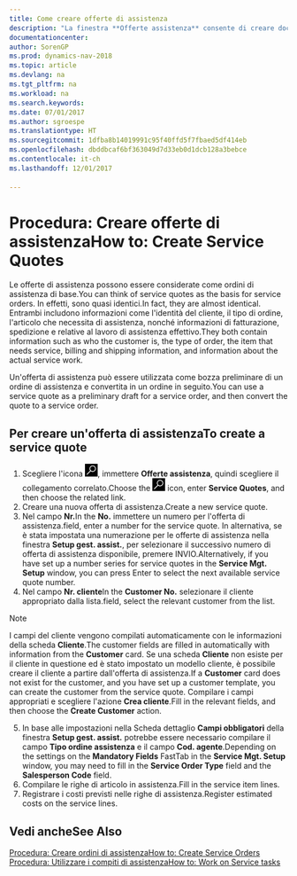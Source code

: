 ```yaml
---
title: Come creare offerte di assistenza
description: "La finestra **Offerte assistenza** consente di creare documenti in cui vengono immesse informazioni relative a un servizio di assistenza, ad esempio riparazione e manutenzione, svolto su articoli in assistenza su richiesta del cliente. Un'offerta di assistenza può essere utilizzata come bozza preliminare di un ordine di assistenza e può essere in seguito convertita in un ordine."
documentationcenter: 
author: SorenGP
ms.prod: dynamics-nav-2018
ms.topic: article
ms.devlang: na
ms.tgt_pltfrm: na
ms.workload: na
ms.search.keywords: 
ms.date: 07/01/2017
ms.author: sgroespe
ms.translationtype: HT
ms.sourcegitcommit: 1dfba8b14019991c95f40ffd5f7fbaed5df414eb
ms.openlocfilehash: dbddbcaf6bf363049d7d33eb0d1dcb128a3bebce
ms.contentlocale: it-ch
ms.lasthandoff: 12/01/2017

---
```

# <a name="how-to-create-service-quotes"></a><span data-ttu-id="26507-104">Procedura: Creare offerte di assistenza</span><span class="sxs-lookup"><span data-stu-id="26507-104">How to: Create Service Quotes</span></span>
<span data-ttu-id="26507-105">Le offerte di assistenza possono essere considerate come ordini di assistenza di base.</span><span class="sxs-lookup"><span data-stu-id="26507-105">You can think of service quotes as the basis for service orders.</span></span> <span data-ttu-id="26507-106">In effetti, sono quasi identici.</span><span class="sxs-lookup"><span data-stu-id="26507-106">In fact, they are almost identical.</span></span> <span data-ttu-id="26507-107">Entrambi includono informazioni come l'identità del cliente, il tipo di ordine, l'articolo che necessita di assistenza, nonché informazioni di fatturazione, spedizione e relative al lavoro di assistenza effettivo.</span><span class="sxs-lookup"><span data-stu-id="26507-107">They both contain information such as who the customer is, the type of order, the item that needs service, billing and shipping information, and information about the actual service work.</span></span>
 
<span data-ttu-id="26507-108">Un'offerta di assistenza può essere utilizzata come bozza preliminare di un ordine di assistenza e convertita in un ordine in seguito.</span><span class="sxs-lookup"><span data-stu-id="26507-108">You can use a service quote as a preliminary draft for a service order, and then convert the quote to a service order.</span></span>  
  
## <a name="to-create-a-service-quote"></a><span data-ttu-id="26507-109">Per creare un'offerta di assistenza</span><span class="sxs-lookup"><span data-stu-id="26507-109">To create a service quote</span></span>  
1. <span data-ttu-id="26507-110">Scegliere l'icona ![Cerca pagina o report](media/ui-search/search_small.png "Cerca pagina o report"), immettere **Offerte assistenza**, quindi scegliere il collegamento correlato.</span><span class="sxs-lookup"><span data-stu-id="26507-110">Choose the ![Search for Page or Report](media/ui-search/search_small.png "Search for Page or Report icon") icon, enter **Service Quotes**, and then choose the related link.</span></span>  
2. <span data-ttu-id="26507-111">Creare una nuova offerta di assistenza.</span><span class="sxs-lookup"><span data-stu-id="26507-111">Create a new service quote.</span></span>  
3. <span data-ttu-id="26507-112">Nel campo **Nr.**</span><span class="sxs-lookup"><span data-stu-id="26507-112">In the **No.**</span></span> <span data-ttu-id="26507-113">immettere un numero per l'offerta di assistenza.</span><span class="sxs-lookup"><span data-stu-id="26507-113">field, enter a number for the service quote.</span></span> <span data-ttu-id="26507-114">In alternativa, se è stata impostata una numerazione per le offerte di assistenza nella finestra **Setup gest. assist.**, per selezionare il successivo numero di offerta di assistenza disponibile, premere INVIO.</span><span class="sxs-lookup"><span data-stu-id="26507-114">Alternatively, if you have set up a number series for service quotes in the **Service Mgt. Setup** window, you can press Enter to select the next available service quote number.</span></span>  
4. <span data-ttu-id="26507-115">Nel campo **Nr. cliente**</span><span class="sxs-lookup"><span data-stu-id="26507-115">In the **Customer No.**</span></span>  <span data-ttu-id="26507-116">selezionare il cliente appropriato dalla lista.</span><span class="sxs-lookup"><span data-stu-id="26507-116">field, select the relevant customer from the list.</span></span>  

  > [!Note]  
  >  <span data-ttu-id="26507-117">I campi del cliente vengono compilati automaticamente con le informazioni della scheda **Cliente**.</span><span class="sxs-lookup"><span data-stu-id="26507-117">The customer fields are filled in automatically with information from the **Customer** card.</span></span> <span data-ttu-id="26507-118">Se una scheda **Cliente** non esiste per il cliente in questione ed è stato impostato un modello cliente, è possibile creare il cliente a partire dall'offerta di assistenza.</span><span class="sxs-lookup"><span data-stu-id="26507-118">If a **Customer** card does not exist for the customer, and you have set up a customer template, you can create the customer from the service quote.</span></span> <span data-ttu-id="26507-119">Compilare i campi appropriati e scegliere l'azione **Crea cliente**.</span><span class="sxs-lookup"><span data-stu-id="26507-119">Fill in the relevant fields, and then choose the **Create Customer** action.</span></span>  
  
5. <span data-ttu-id="26507-120">In base alle impostazioni nella Scheda dettaglio **Campi obbligatori** della finestra **Setup gest. assist.** potrebbe essere necessario compilare il campo **Tipo ordine assistenza** e il campo **Cod. agente**.</span><span class="sxs-lookup"><span data-stu-id="26507-120">Depending on the settings on the **Mandatory Fields** FastTab in the **Service Mgt. Setup** window, you may need to fill in the **Service Order Type** field and the **Salesperson Code** field.</span></span>  
6. <span data-ttu-id="26507-121">Compilare le righe di articolo in assistenza.</span><span class="sxs-lookup"><span data-stu-id="26507-121">Fill in the service item lines.</span></span>  
7. <span data-ttu-id="26507-122">Registrare i costi previsti nelle righe di assistenza.</span><span class="sxs-lookup"><span data-stu-id="26507-122">Register estimated costs on the service lines.</span></span>  
  
## <a name="see-also"></a><span data-ttu-id="26507-123">Vedi anche</span><span class="sxs-lookup"><span data-stu-id="26507-123">See Also</span></span>  
[<span data-ttu-id="26507-124">Procedura: Creare ordini di assistenza</span><span class="sxs-lookup"><span data-stu-id="26507-124">How to: Create Service Orders</span></span>](service-how-to-create-service-orders.md)  
[<span data-ttu-id="26507-125">Procedura: Utilizzare i compiti di assistenza</span><span class="sxs-lookup"><span data-stu-id="26507-125">How to: Work on Service tasks</span></span>](service-how-to-work-on-service-tasks.md)  

 
